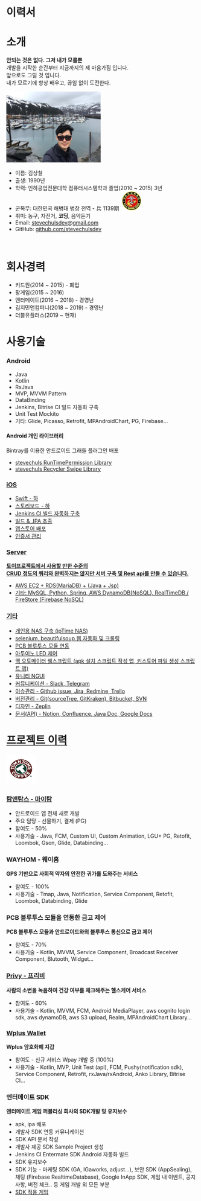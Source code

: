 # 이력서

# 소개
<strong>안되는 것은 없다. 그저 내가 모를뿐</strong>
<br>
개발을 시작한 순간부터 지금까지의 제 마음가짐 입니다. <br>
앞으로도 그럴 것 입니다. <br>
내가 모르기에 항상 배우고, 끊임 없이 도전한다. <br>

<img src="https://github.com/stevechulsdev/RESUME/raw/master/images/profile.jpg" alt="프로필이미지" width="250" height="188">
<ul>
  <li> 이름: 김상철</li>
  <li> 출생: 1990년</li>
  <li> 학력: 인하공업전문대학 컴퓨터시스템학과 졸업(2010 ~ 2015) 3년</li>
  <li> 군복무: 대한민국 해병대 병장 전역 - 兵 1139期 &nbsp;<img src="https://github.com/stevechulsdev/RESUME/raw/master/images/icon_marine.jpg" alt="해병대마크" width="50" height="50"></li>
  <li> 취미: 농구, 자전거, <strong>코딩</strong>, 음악듣기</li>
  <li> Email: <a href="mailto:stevechulsdev@gmail.com">stevechulsdev@gmail.com</a></li>
  <li> GitHub: <a href="https://github.com/stevechulsdev">github.com/stevechulsdev</a></li>
</ul>
<br>

# 회사경력
<ul>
  <li>키드원(2014 ~ 2015) - 폐업</li>
  <li>팡게임(2015 ~ 2016)</li>
  <li>엔터메이트(2016 ~ 2018) - 경영난</li>
  <li>김지민앤컴퍼니(2018 ~ 2019) - 경영난</li>
  <li>더블유플러스(2019 ~ 현재)</li>
</ul>

# 사용기술
<h3>Android</h3>
<ul>
  <li>Java</li>
  <li>Kotlin</li>
  <li>RxJava</li>
  <li>MVP, MVVM Pattern</li>
  <li>DataBinding</li>
  <li>Jenkins, Bitrise CI 빌드 자동화 구축</li>
  <li>Unit Test Mockito</li>
  <li>기타: Glide, Picasso, Retrofit, MPAndroidChart, PG, Firebase...</li>
</ul>

<h4>Android 개인 라이브러리</h4>
Bintray를 이용한 안드로이드 그래들 플러그인 배포 <br>
<ul>
  <li> <a href="https://github.com/stevechulsdev/tevechulspermission">stevechuls RunTimePermission Library</li>
  <li> <a href="https://github.com/stevechulsdev/recyclerswipe">stevechuls Recycler Swipe Library</li>
</ul>

<h3>iOS</h3>
<ul>
  <li>Swift - 하</li>
  <li>스토리보드 - 하</li>
  <li>Jenkins CI 빌드 자동화 구축</li>
  <li>빌드 & .IPA 추출</li>
  <li>앱스토어 배포</li>
  <li>인증서 관리</li>
</ul>

<h3>Server</h3>
<strong>토이프로젝트에서 사용할 만한 수준의</strong> <br>
<strong>CRUD 정도의 쿼리와 완벽하지는 않지만 서버 구축 및 Rest api를 만들 수 있습니다.</strong> <br>
<ul>
  <li>AWS EC2 + RDS(MariaDB) + (Java + Jsp)</li>
  <li>기타: MySQL, Python, Spring, AWS DynamoDB(NoSQL), RealTimeDB / FireStore (Firebase NoSQL)</li>
</ul>

<h3>기타</h3>
<ul>
  <li>개인용 NAS 구축 (ipTime NAS)</li>
  <li>selenium, beautifulsoup 웹 자동화 및 크롤링</li>
  <li>PCB 블루투스 모듈 연동</li>
  <li>아두이노 LED 제어</li>
  <li>맥 오토메이터 쉘스크립트 (apk 설치 스크립트 작성 앱, 키스토어 파일 생성 스크립트 앱)</li>
  <li>유니티 NGUI</li>
  <li>커뮤니케이션 - Slack, Telegram</li>
  <li>이슈관리 - Github issue, Jira, Redmine, Trello</li>
  <li>버전관리 - Git(sourceTree, GitKraken), Bitbucket, SVN</li>
  <li>디자인 - Zeplin</li>
  <li>문서(API) - Notion, Confluence, Java Doc, Google Docs</li>
</ul>

# 프로젝트 이력

<img src="https://github.com/stevechulsdev/RESUME/raw/master/images/icon_tomntoms.png" alt="탐앤탐스" width="80" height="80">

<h3><a href="https://play.google.com/store/apps/details?id=com.tomntoms.mytom&hl=ko">탐앤탐스 - 마이탐</a></h3>
<ul>
  <li>안드로이드 앱 전체 새로 개발</li>
  <li>주요 담당 - 선물하기, 결제 (PG)</li>
  <li>참여도 - 50%</li>
  <li>사용기술 - Java, FCM, Custom UI, Custom Animation, LGU+ PG, Retofit, Loombok, Gson, Glide, Databinding...</li>
</ul>

<h3>WAYHOM - 웨이홈</h3>
<strong>GPS 기반으로 사회적 약자의 안전한 귀가를 도와주는 서비스</strong>
<ul>
  <li>참여도 - 100%</li>
  <li>사용기술 - Tmap, Java, Notification, Service Component, Retofit, Loombok, Databinding, Glide</li>
</ul>

<h3>PCB 블루투스 모듈을 연동한 금고 제어</h3>
<strong>PCB 블루투스 모듈과 안드로이드와의 블루투스 통신으로 금고 제어</strong>
<ul>
  <li>참여도 - 70%</li>
  <li>사용기술 - Kotlin, MVVM, Service Component, Broadcast Receiver Component, Blutooth, Widget...</li>
</ul>

<h3><a href="https://play.google.com/store/apps/details?id=com.soundable.privyandroid.kr">Privy - 프리비</a></h3>
<strong>사람의 소변을 녹음하여 건강 여부를 체크해주는 헬스케어 서비스</strong>
<ul>
  <li>참여도 - 60%</li>
  <li>사용기술 - Kotlin, MVVM, FCM, Android MediaPlayer, aws cognito login sdk, aws dynamoDB, aws S3 upload, Realm, MPAndroidChart Library...</li>
</ul>

<h3><a href="https://play.google.com/store/apps/details?id=io.wplus">Wplus Wallet</a></h3>
<strong>Wplus 암호화폐 지갑</strong>
<ul>
  <li>참여도 - 신규 서비스 Wpay 개발 중 (100%)</li>
  <li>사용기술 - Kotlin, MVP, Unit Test (api), FCM, Pushy(notification sdk), Service Component, Retrofit, rxJava/rxAndroid, Anko Library, Bitrise CI...</li>
</ul>

<h3>엔터메이트 SDK</h3>
<strong>엔터메이트 게임 퍼블리싱 회사의 SDK개발 및 유지보수</strong>
<ul>
  <li>apk, ipa 배포</li>
  <li>개발사 SDK 연동 커뮤니케이션</li>
  <li>SDK API 문서 작성</li>
  <li>개발사 제공 SDK Sample Project 생성</li>
  <li>Jenkins CI Entermate SDK Android 자동화 빌드</li>
  <li>SDK 유지보수</li>
  <li>SDK 기능 - 마케팅 SDK (GA, IGaworks, adjust...), 보안 SDK (AppSealing), 채팅 (Firebase RealtimeDatabase), Google InApp SDK, 게임 내 이벤트, 공지사항, 버전 체크.. 등 게임 개발 외 모든 부분</li>
  <li><a href="https://www.entermate.com/">SDK 적용 게임</a></li>
</ul>
